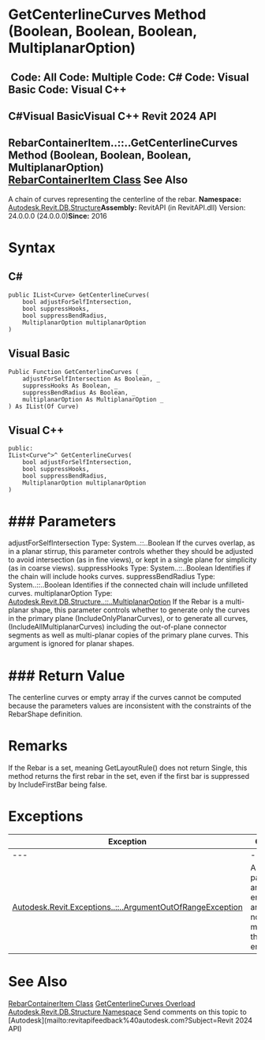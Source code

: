 # GetCenterlineCurves Method (Boolean, Boolean, Boolean, MultiplanarOption)

﻿
 Code: All Code: Multiple Code: C# Code: Visual Basic Code: Visual C++   
---  
C#Visual BasicVisual C++
Revit 2024 API  
---  
RebarContainerItem..::..GetCenterlineCurves Method (Boolean, Boolean, Boolean, MultiplanarOption)  
[RebarContainerItem Class](764f647c-9c3e-b971-1c44-b63f756e1448.md "RebarContainerItem Class") See Also  
---  
A chain of curves representing the centerline of the rebar. 
**Namespace:** [Autodesk.Revit.DB.Structure](d586b341-f687-9d90-e96d-255806b7d4fc.md "Autodesk.Revit.DB.Structure Namespace")**Assembly:** RevitAPI (in RevitAPI.dll) Version: 24.0.0.0 (24.0.0.0)**Since:** 2016 
# Syntax
C#  
---  
```text
public IList<Curve> GetCenterlineCurves(
	bool adjustForSelfIntersection,
	bool suppressHooks,
	bool suppressBendRadius,
	MultiplanarOption multiplanarOption
)
```
  
Visual Basic  
---  
```text
Public Function GetCenterlineCurves ( _
	adjustForSelfIntersection As Boolean, _
	suppressHooks As Boolean, _
	suppressBendRadius As Boolean, _
	multiplanarOption As MultiplanarOption _
) As IList(Of Curve)
```
  
Visual C++  
---  
```text
public:
IList<Curve^>^ GetCenterlineCurves(
	bool adjustForSelfIntersection, 
	bool suppressHooks, 
	bool suppressBendRadius, 
	MultiplanarOption multiplanarOption
)
```
  
# ### Parameters
adjustForSelfIntersection
    Type: System..::..Boolean If the curves overlap, as in a planar stirrup, this parameter controls whether they should be adjusted to avoid intersection (as in fine views), or kept in a single plane for simplicity (as in coarse views). 
suppressHooks
    Type: System..::..Boolean Identifies if the chain will include hooks curves. 
suppressBendRadius
    Type: System..::..Boolean Identifies if the connected chain will include unfilleted curves. 
multiplanarOption
    Type: [Autodesk.Revit.DB.Structure..::..MultiplanarOption](37cc5a15-0771-41dd-4456-6820c7cef725.md "MultiplanarOption Enumeration") If the Rebar is a multi-planar shape, this parameter controls whether to generate only the curves in the primary plane (IncludeOnlyPlanarCurves), or to generate all curves, (IncludeAllMultiplanarCurves) including the out-of-plane connector segments as well as multi-planar copies of the primary plane curves. This argument is ignored for planar shapes. 
# ### Return Value
The centerline curves or empty array if the curves cannot be computed because the parameters values are inconsistent with the constraints of the RebarShape definition. 
# Remarks
If the Rebar is a set, meaning GetLayoutRule() does not return Single, this method returns the first rebar in the set, even if the first bar is suppressed by IncludeFirstBar being false. 
# Exceptions
| Exception | Condition |
| --- | --- |
| --- | --- |
| [Autodesk.Revit.Exceptions..::..ArgumentOutOfRangeException](60f148c9-ece0-a6bb-4e12-bb4a9c8c8a24.md "ArgumentOutOfRangeException Class") | A value passed for an enumeration argument is not a member of that enumeration |

# See Also
[RebarContainerItem Class](764f647c-9c3e-b971-1c44-b63f756e1448.md "RebarContainerItem Class")
[GetCenterlineCurves Overload](bb7fbea3-252f-f989-9006-8e10b8192db2.md "GetCenterlineCurves Method")
[Autodesk.Revit.DB.Structure Namespace](d586b341-f687-9d90-e96d-255806b7d4fc.md "Autodesk.Revit.DB.Structure Namespace")
Send comments on this topic to [Autodesk](mailto:revitapifeedback%40autodesk.com?Subject=Revit 2024 API)